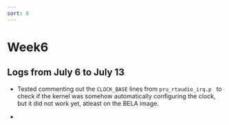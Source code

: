 ```yaml
---
sort: 8
---
```


# Week6

## Logs from July 6 to July 13

- Tested commenting out the `CLOCK_BASE` lines from `pru_rtaudio_irq.p ` to check if the kernel was somehow automatically configuring the clock, but it did not work yet, atleast on the BELA image.

-
